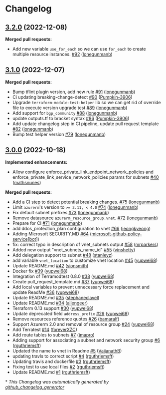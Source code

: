 # Changelog

## [3.2.0](https://github.com/Azure/terraform-azurerm-vnet/tree/3.2.0) (2022-12-08)

**Merged pull requests:**

- Add new variable `use_for_each` so we can use `for_each` to create multiple resource instances. [\#92](https://github.com/Azure/terraform-azurerm-vnet/pull/92) ([lonegunmanb](https://github.com/lonegunmanb))

## [3.1.0](https://github.com/Azure/terraform-azurerm-vnet/tree/3.1.0) (2022-12-07)

**Merged pull requests:**

- Bump tflint plugin version, add new rule [\#91](https://github.com/Azure/terraform-azurerm-vnet/pull/91) ([lonegunmanb](https://github.com/lonegunmanb))
- Ci updating breaking-change-detect [\#90](https://github.com/Azure/terraform-azurerm-vnet/pull/90) ([Pumpkin-3906](https://github.com/Pumpkin-3906))
- Upgrade `terraform-module-test-helper` lib so we can get rid of override file to execute version upgrade test [\#89](https://github.com/Azure/terraform-azurerm-vnet/pull/89) ([lonegunmanb](https://github.com/lonegunmanb))
- Add support for `bgp_community` [\#88](https://github.com/Azure/terraform-azurerm-vnet/pull/88) ([lonegunmanb](https://github.com/lonegunmanb))
- update outputs.tf to bracket syntax [\#86](https://github.com/Azure/terraform-azurerm-vnet/pull/86) ([Pumpkin-3906](https://github.com/Pumpkin-3906))
- Add update changelog step in CI pipeline, update pull request template [\#82](https://github.com/Azure/terraform-azurerm-vnet/pull/82) ([lonegunmanb](https://github.com/lonegunmanb))
- Bump test helper version [\#79](https://github.com/Azure/terraform-azurerm-vnet/pull/79) ([lonegunmanb](https://github.com/lonegunmanb))

## [3.0.0](https://github.com/Azure/terraform-azurerm-vnet/tree/3.0.0) (2022-10-18)

**Implemented enhancements:**

- Allow configure enforce\_private\_link\_endpoint\_network\_policies and enforce\_private\_link\_service\_network\_policies params for subnets [\#40](https://github.com/Azure/terraform-azurerm-vnet/pull/40) ([mathsnunes](https://github.com/mathsnunes))

**Merged pull requests:**

- Add a CI step to detect potential breaking changes. [\#75](https://github.com/Azure/terraform-azurerm-vnet/pull/75) ([lonegunmanb](https://github.com/lonegunmanb))
- Limit `azurerm`'s version to `>= 3.11, < 4.0` [\#74](https://github.com/Azure/terraform-azurerm-vnet/pull/74) ([lonegunmanb](https://github.com/lonegunmanb))
- Fix default subnet prefixes [\#73](https://github.com/Azure/terraform-azurerm-vnet/pull/73) ([lonegunmanb](https://github.com/lonegunmanb))
- Remove datasource `azurerm_resource_group.vnet`. [\#72](https://github.com/Azure/terraform-azurerm-vnet/pull/72) ([lonegunmanb](https://github.com/lonegunmanb))
- Prepare for CI [\#71](https://github.com/Azure/terraform-azurerm-vnet/pull/71) ([lonegunmanb](https://github.com/lonegunmanb))
- add ddos\_protection\_plan configuration to vnet [\#66](https://github.com/Azure/terraform-azurerm-vnet/pull/66) ([jeongkyeong](https://github.com/jeongkyeong))
- Adding Microsoft SECURITY.MD [\#64](https://github.com/Azure/terraform-azurerm-vnet/pull/64) ([microsoft-github-policy-service[bot]](https://github.com/apps/microsoft-github-policy-service))
- fix: correct typo in description of vnet\_subnets output [\#58](https://github.com/Azure/terraform-azurerm-vnet/pull/58) ([mrparkers](https://github.com/mrparkers))
- Added new output "vnet\_subnets\_name\_id" [\#55](https://github.com/Azure/terraform-azurerm-vnet/pull/55) ([vinshetty](https://github.com/vinshetty))
- Add delegation support to subnet [\#48](https://github.com/Azure/terraform-azurerm-vnet/pull/48) ([stanleyz](https://github.com/stanleyz))
- add variable `vnet_location` to customize vnet location [\#45](https://github.com/Azure/terraform-azurerm-vnet/pull/45) ([yupwei68](https://github.com/yupwei68))
- Update README.md [\#42](https://github.com/Azure/terraform-azurerm-vnet/pull/42) ([sionsmith](https://github.com/sionsmith))
- Docker fix [\#39](https://github.com/Azure/terraform-azurerm-vnet/pull/39) ([yupwei68](https://github.com/yupwei68))
- Integration of Terramodtest 0.8.0  [\#38](https://github.com/Azure/terraform-azurerm-vnet/pull/38) ([yupwei68](https://github.com/yupwei68))
- Create pull\_request\_template.md [\#37](https://github.com/Azure/terraform-azurerm-vnet/pull/37) ([yupwei68](https://github.com/yupwei68))
- Add local variables to prevent unnecessary force replacement and update ReadMe [\#36](https://github.com/Azure/terraform-azurerm-vnet/pull/36) ([yupwei68](https://github.com/yupwei68))
- Update README.md [\#35](https://github.com/Azure/terraform-azurerm-vnet/pull/35) ([stephaneclavel](https://github.com/stephaneclavel))
- Update README.md [\#34](https://github.com/Azure/terraform-azurerm-vnet/pull/34) ([allengeer](https://github.com/allengeer))
- Terraform 0.13 support [\#30](https://github.com/Azure/terraform-azurerm-vnet/pull/30) ([yupwei68](https://github.com/yupwei68))
- Update deprecated field `address_prefix` [\#29](https://github.com/Azure/terraform-azurerm-vnet/pull/29) ([yupwei68](https://github.com/yupwei68))
- Remove resources reference quotes [\#26](https://github.com/Azure/terraform-azurerm-vnet/pull/26) ([bamaralf](https://github.com/bamaralf))
- Support Azurerm 2.0 and removal of resource group [\#24](https://github.com/Azure/terraform-azurerm-vnet/pull/24) ([yupwei68](https://github.com/yupwei68))
- Add Terratest [\#14](https://github.com/Azure/terraform-azurerm-vnet/pull/14) ([foreverXZC](https://github.com/foreverXZC))
- Add route tables to subnets [\#7](https://github.com/Azure/terraform-azurerm-vnet/pull/7) ([jmapro](https://github.com/jmapro))
- Adding support for associating a subnet and network security group [\#6](https://github.com/Azure/terraform-azurerm-vnet/pull/6) ([rguthriemsft](https://github.com/rguthriemsft))
- Updated the name to vnet in Readme [\#5](https://github.com/Azure/terraform-azurerm-vnet/pull/5) ([VaijanathB](https://github.com/VaijanathB))
- updating travls to correct script [\#4](https://github.com/Azure/terraform-azurerm-vnet/pull/4) ([rguthriemsft](https://github.com/rguthriemsft))
- Updating travis and dockerfile [\#3](https://github.com/Azure/terraform-azurerm-vnet/pull/3) ([rguthriemsft](https://github.com/rguthriemsft))
- Fixing test to use local files [\#2](https://github.com/Azure/terraform-azurerm-vnet/pull/2) ([rguthriemsft](https://github.com/rguthriemsft))
- Update README.md [\#1](https://github.com/Azure/terraform-azurerm-vnet/pull/1) ([rguthriemsft](https://github.com/rguthriemsft))



\* *This Changelog was automatically generated by [github_changelog_generator](https://github.com/github-changelog-generator/github-changelog-generator)*
